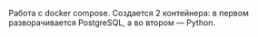 Работа с docker compose.
Создается 2 контейнера: в первом разворачивается PostgreSQL, а во втором  — Python.
